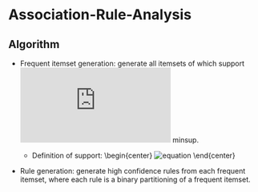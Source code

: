 # Association-Rule-Analysis
## Algorithm
- Frequent itemset generation: generate all itemsets of which support ![img](http://latex.codecogs.com/svg.latex?%5Cge) minsup.
  - Definition of support:
  \begin{center}
  ![equation](<img src="http://www.sciweavers.org/tex2img.php?eq=%20s%28X%20%5Crightarrow%20Y%29%3D%5Cfrac%7B%5Csigma%28X%20%5Ccup%20Y%29%7D%7BT%7D%20&bc=White&fc=Black&im=jpg&fs=12&ff=arev&edit=0" align="center" border="0" alt=" s(X \rightarrow Y)=\frac{\sigma(X \cup Y)}{T} " width="165" height="43" />)
  \end{center}

- Rule generation: generate high confidence rules from each frequent itemset, where each rule is a binary partitioning of a frequent itemset. 
